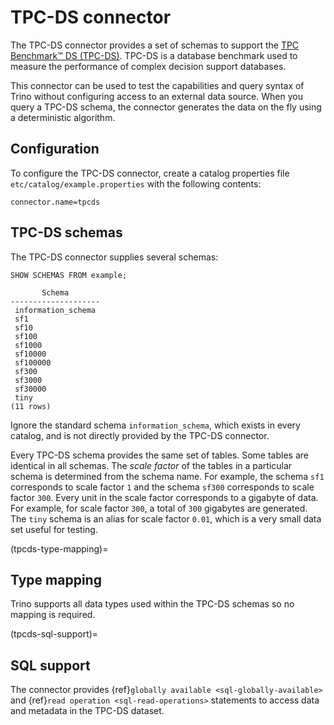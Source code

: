 # TPC-DS connector

The TPC-DS connector provides a set of schemas to support the
[TPC Benchmark™ DS (TPC-DS)](http://www.tpc.org/tpcds/). TPC-DS is a database
benchmark used to measure the performance of complex decision support databases.

This connector can be used to test the capabilities and query
syntax of Trino without configuring access to an external data
source. When you query a TPC-DS schema, the connector generates the
data on the fly using a deterministic algorithm.

## Configuration

To configure the TPC-DS connector, create a catalog properties file
`etc/catalog/example.properties` with the following contents:

```text
connector.name=tpcds
```

## TPC-DS schemas

The TPC-DS connector supplies several schemas:

```
SHOW SCHEMAS FROM example;
```

```text
       Schema
--------------------
 information_schema
 sf1
 sf10
 sf100
 sf1000
 sf10000
 sf100000
 sf300
 sf3000
 sf30000
 tiny
(11 rows)
```

Ignore the standard schema `information_schema`, which exists in every
catalog, and is not directly provided by the TPC-DS connector.

Every TPC-DS schema provides the same set of tables. Some tables are
identical in all schemas. The *scale factor* of the tables in a particular
schema is determined from the schema name. For example, the schema
`sf1` corresponds to scale factor `1` and the schema `sf300`
corresponds to scale factor `300`. Every unit in the scale factor
corresponds to a gigabyte of data. For example, for scale factor `300`,
a total of `300` gigabytes are generated. The `tiny` schema is an
alias for scale factor `0.01`, which is a very small data set useful for
testing.

(tpcds-type-mapping)=
## Type mapping

Trino supports all data types used within the TPC-DS schemas so no mapping is
required.

(tpcds-sql-support)=
## SQL support

The connector provides {ref}`globally available <sql-globally-available>` and
{ref}`read operation <sql-read-operations>` statements to access data and
metadata in the TPC-DS dataset.
